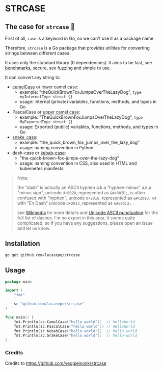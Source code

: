 # STRCASE

## The case for `strcase` 🥁

First of all, `case` is a keyword in Go, so we can't use it as a package name.

Therefore, `strcase` is a Go package that provides utilities for converting strings between different cases.

It uses only the standard library (0 dependencies). It aims to be fast, see [benchmarks](#benchmarks),
secure, see [fuzzing](#fuzzing) and simple to use.

It can convert any string to:

- [camelCase](https://en.wikipedia.org/wiki/Letter_case#Camel_case) or lower camel case:
  - example: "theQuickBrownFoxJumpsOverTheLazyDog", `type myInternalType struct {}`
  - usage: Internal (private) variables, functions, methods, and types in Go
- PascalCase or [upper camel case](https://en.wikipedia.org/wiki/Letter_case#Camel_case):
  - example: "TheQuickBrownFoxJumpsOverTheLazyDog", `type MyExportedType struct {}`
  - usage: Exported (public) variables, functions, methods, and types in Go
- [snake_case](https://en.wikipedia.org/wiki/Letter_case#Snake_case):
  - example: "the_quick_brown_fox_jumps_over_the_lazy_dog"
  - usage: naming convention in Python.
- dash-case or [kebab-case](https://en.wikipedia.org/wiki/Letter_case#Kebab_case):
  - "the-quick-brown-fox-jumps-over-the-lazy-dog"
  - usage: naming convention in CSS, also used in HTML and kubernetes manifests.

> Note:
>
> the "dash" is actually an ASCII hyphen a.k.a "hyphen-minus" a.k.a "minus sign", unicode `U+002D`,
> represented as `&#x002D;`, is often confused
> with "hyphen", unicode `U+2010`, represented as `&#x2010;`
> or with "En Dash" unicode `U+2013`,  represented as `&#x2013;` .
>
> see [Wikipedia](https://en.wikipedia.org/wiki/Dash#Unicode) for more details
> and [Unicode ASCII punctuation](https://www.unicode.org/charts/PDF/U0000.pdf) for the full list of dashes.
> I'm no expert in this area, it seems quite complicated, so if you have any suggestions, please open an issue and let us know.

## Installation

```bash
go get github.com/lucasepe/strcase
```

## Usage

```go
package main

import (
    "fmt"

    sc "github.com/lucasepe/strcase"
)

func main() {
    fmt.Println(sc.CamelCase("hello world"))  // helloWorld
    fmt.Println(sc.PascalCase("hello world")) // HelloWorld
    fmt.Println(sc.KebabCase("hello world"))  // hello_world
    fmt.Println(sc.SnakeCase("hello world"))  // hello-world
}
```

### Credits

Credits to https://github.com/veggiemonk/strcase